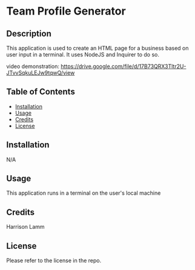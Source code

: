 # Team Profile Generator

## Description

This application is used to create an HTML page for a business based on user input in a terminal. It uses NodeJS and Inquirer to do so.

video demonstration: https://drive.google.com/file/d/17B73QRX3Tltr2U-JTvvSqkuLEJw9tqwQ/view 

## Table of Contents

- [Installation](#installation)
- [Usage](#usage)
- [Credits](#credits)
- [License](#license)

## Installation

N/A

## Usage

This application runs in a terminal on the user's local machine

## Credits 

Harrison Lamm

## License

Please refer to the license in the repo.